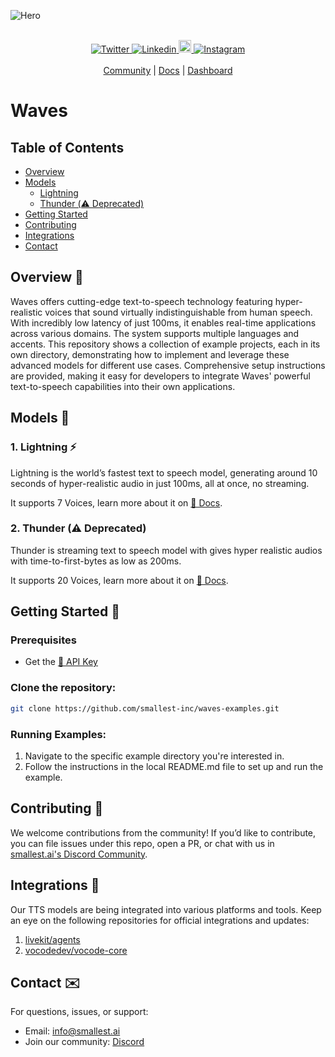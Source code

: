 ![Hero](https://github.com/user-attachments/assets/62b37e52-0e38-4c86-9515-879e43769723)   
<br>  
<div align="center">
  <a href="https://twitter.com/smallest_AI">
    <img src="https://img.shields.io/twitter/url/https/twitter.com/smallest_AI.svg?style=social&label=Follow%20smallest_AI" alt="Twitter">
  </a>
  <a href="https://www.linkedin.com/company/smallest">
    <img src="https://img.shields.io/badge/LinkedIn-Connect-blue" alt="Linkedin">
  </a>
  <a href="https://www.youtube.com/@smallest_ai">
    <img src="https://img.shields.io/static/v1?message=smallest_ai&logo=youtube&label=&color=FF0000&logoColor=white&labelColor=&style=for-the-badge" height=20 alt="Youtube">
  </a>
  <a href="https://www.instagram.com/smallest.ai/">
    <img src="https://img.shields.io/badge/Instagram-Follow-E4405F?style=social&logo=instagram" alt="Instagram">
  </a>
</div>
<br>  
<div align="center">
  <a href="https://discord.gg/Ub25S48hSf">Community</a> | 
  <a href="https://waves-docs.smallest.ai/">Docs</a> | 
  <a href="https://waves.smallest.ai/">Dashboard</a>
</div>

#  Waves


## Table of Contents  
- [Overview](#overview-📖)
- [Models](#models-🦾)
    - [Lightning](#1-lightning-⚡)
    - [Thunder (⚠️ Deprecated)](#2-thunder-⚠️-deprecated)
- [Getting Started](#getting-started-)
- [Contributing](#contributing-)
- [Integrations](#integrations-)
- [Contact](#contact-✉️)


## Overview 📖

Waves offers cutting-edge text-to-speech technology featuring hyper-realistic voices that sound virtually indistinguishable from human speech. With incredibly low latency of just 100ms, it enables real-time applications across various domains. The system supports multiple languages and accents. This repository shows a collection of example projects, each in its own directory, demonstrating how to implement and leverage these advanced models for different use cases. Comprehensive setup instructions are provided, making it easy for developers to integrate Waves' powerful text-to-speech capabilities into their own applications.

## Models 🦾
### 1. Lightning ⚡
Lightning is the world’s fastest text to speech model, generating around 10 seconds of hyper-realistic audio in just 100ms, all at once, no streaming.  

It supports 7 Voices, learn more about it on [🌊 Docs](https://waves-docs.smallest.ai/waves-api).

### 2. Thunder (⚠️ Deprecated)
Thunder is streaming text to speech model with gives hyper realistic audios with time-to-first-bytes as low as 200ms.  

It supports 20 Voices, learn more about it on [🌊 Docs](https://waves-docs.smallest.ai/get_streaming_speech).

## Getting Started 🚀  
### Prerequisites  
- Get the [🌊 API Key](https://waves.smallest.ai/apikeys)

### Clone the repository:  
```bash
git clone https://github.com/smallest-inc/waves-examples.git
```  
### Running Examples:
1. Navigate to the specific example directory you're interested in.
2. Follow the instructions in the local README.md file to set up and run the example.

## Contributing 🌱
We welcome contributions from the community! If you’d like to contribute, you can file issues under this repo, open a PR, or chat with us in [smallest.ai's Discord Community](https://discord.gg/Ub25S48hSf).  

## Integrations 🧩
Our TTS models are being integrated into various platforms and tools. Keep an eye on the following repositories for official integrations and updates:  

1. [livekit/agents](https://github.com/livekit/agents/pull/890)  
2. [vocodedev/vocode-core](https://github.com/vocodedev/vocode-core/pull/721)

## Contact ✉️
For questions, issues, or support:

- Email: info@smallest.ai   
- Join our community: [Discord](https://discord.gg/Ub25S48hSf)
